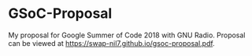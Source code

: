# GSoC-Proposal
My proposal for Google Summer of Code 2018 with GNU Radio.
Proposal can be viewed at https://swap-nil7.github.io/gsoc-proposal.pdf.
